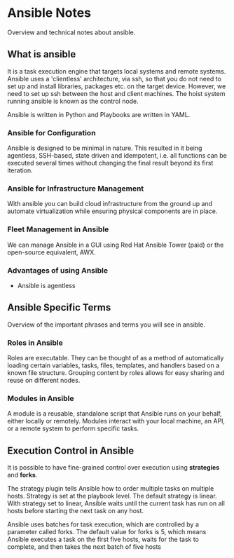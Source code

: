 # Ansible Notes
Overview and technical notes about ansible.
## What is ansible
It is a task execution engine that targets local systems and remote systems. Ansible uses a 'clientless' architecture, 
via ssh, so that you do not need to set up and install libraries, packages etc. on the target device. However, we need 
to set up ssh between the host and client machines. The hoist system running ansible is known as the control node.

Ansible is written in Python and Playbooks are written in YAML.

### Ansible for Configuration
Ansible is designed to be minimal in nature. This resulted in it being agentless, SSH-based, state driven and
idempotent, i.e. all functions can be executed several times without changing the final result beyond its first
iteration.

### Ansible for Infrastructure Management
With ansible you can build cloud infrastructure from the ground up and automate virtualization while ensuring physical
components are in place.

### Fleet Management in Ansible
We can manage Ansible in a GUI using Red Hat Ansible Tower (paid) or the open-source equivalent, AWX.

### Advantages of using Ansible
- Ansible is agentless

## Ansible Specific Terms
Overview of the important phrases and terms you will see in ansible.

### Roles in Ansible
Roles are executable. They can be thought of as a method of automatically loading certain variables, tasks, files, 
templates, and handlers based on a known file structure. Grouping content by roles allows for easy sharing and reuse on
different nodes.

### Modules in Ansible
A module is a reusable, standalone script that Ansible runs on your behalf, either locally or remotely. Modules interact
with your local machine, an API, or a remote system to perform specific tasks.

## Execution Control in Ansible
It is possible to have fine-grained control over execution using **strategies** and **forks**.

The strategy plugin tells Ansible how to order multiple tasks on multiple hosts. Strategy is set at the playbook level. 
The default strategy is linear. With strategy set to linear, Ansible waits until the current task has run on all hosts 
before starting the next task on any host.

Ansible uses batches for task execution, which are controlled by a parameter called forks. The default value for forks 
is 5, which means Ansible executes a task on the first five hosts, waits for the task to complete, and then takes the 
next batch of five hosts
